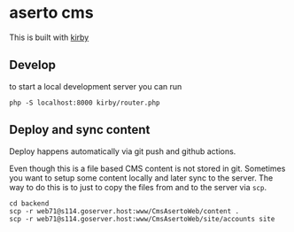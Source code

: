 # aserto cms

This is built with [kirby]()

## Develop

to start a local development server you can run

```
php -S localhost:8000 kirby/router.php
```

## Deploy and sync content

Deploy happens automatically via git push and github actions.

Even though this is a file based CMS content is not stored in git.
Sometimes you want to setup some content locally and later sync to the server.
The way to do this is to just to copy the files from and to the server via `scp`.

```
cd backend
scp -r web71@s114.goserver.host:www/CmsAsertoWeb/content .
scp -r web71@s114.goserver.host:www/CmsAsertoWeb/site/accounts site
```
